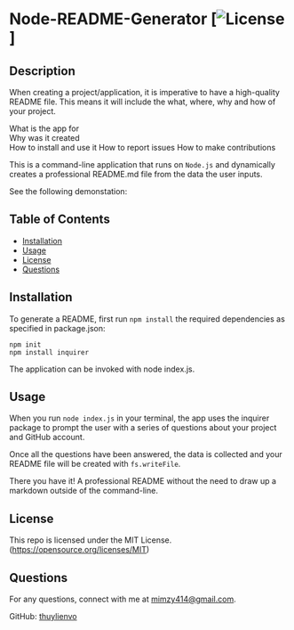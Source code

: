 
  
  # Node-README-Generator [![License](https://img.shields.io/badge/License-MIT-yellow.svg)] 

  ## Description

  When creating a project/application, it is imperative to have a high-quality README file. This means it will include the what, where, why and how of your project. 

  What is the app for   
  Why was it created   
  How to install and use it 
  How to report issues
  How to make contributions

  This is a command-line application that runs on `Node.js` and dynamically creates a professional README.md file from the data the user inputs. 

  See the following demonstation: 


  ## Table of Contents

  * [Installation](#installation)
  * [Usage](#usage)
  * [License](#license)
  * [Questions](#questions)
  
  ## Installation
  To generate a README, first run `npm install` the required dependencies as specified in package.json:

  `npm init`   
  `npm install inquirer` 

  The application can be invoked with node index.js.

  ## Usage 
  When you run `node index.js` in your terminal, the app uses the inquirer package to prompt the user with a series of questions about your project and GitHub account. 

  Once all the questions have been answered, the data is collected and your README file will be created with `fs.writeFile`.  
  
  There you have it! A professional README without the need to draw up a markdown outside of the command-line.

  ## License  

  This repo is licensed under the MIT License. (https://opensource.org/licenses/MIT) 

  ## Questions
  For any questions, connect with me at [mimzy414@gmail.com](mailto:mimzy414@gmail.com). 
  
  GitHub: [thuylienvo](https://github.com/thuylienvo) 


